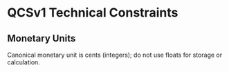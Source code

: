 # QCSv1 Technical Constraints

## Monetary Units
Canonical monetary unit is cents (integers); do not use floats for storage or calculation.
